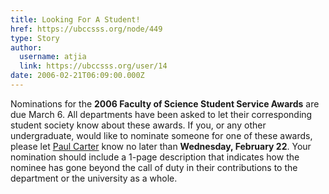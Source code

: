 ```yaml
---
title: Looking For A Student! 
href: https://ubccsss.org/node/449
type: Story
author:
  username: atjia
  link: https://ubccsss.org/user/14
date: 2006-02-21T06:09:00.000Z
---
```


<div class="field field-name-body field-type-text-with-summary field-label-hidden"><div class="field-items"><div class="field-item even"><p>Nominations for the <strong>2006 Faculty of Science Student Service Awards</strong> are due March 6.  All departments have been asked to let their corresponding student society know about these awards.  If you, or any other undergraduate, would like to nominate someone for one of these awards, please let <a href="/cdn-cgi/l/email-protection#bcccdfddcec8d9cefcdfcf92c9dedf92dfdd">Paul Carter</a> know no later than <strong>Wednesday, February 22</strong>.  Your nomination  should include a 1-page description that indicates how the nominee has gone beyond the call of duty in their contributions to the department or the university as a whole.</p>
</div></div></div>    <footer>
          </footer>